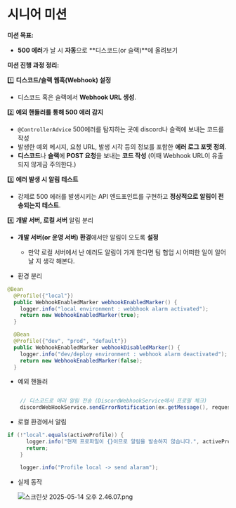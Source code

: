 # 시니어 미션

**미션 목표:**

- **500 에러**가 날 시 **자동**으로 **디스코드(or 슬랙)**에 올려보기

**미션 진행 과정 정리:**

1️⃣ **디스코드/슬랙 웹훅(Webhook) 설정**

- 디스코드 혹은 슬랙에서 **Webhook URL 생성**.

2️⃣ **예외 핸들러를 통해 500 에러 감지**

- `@ControllerAdvice` 500에러를 탐지하는 곳에 discord나 슬랙에 보내는 코드를 작성
- 발생한 예외 메시지, 요청 URL, 발생 시각 등의 정보를 포함한 **에러 로그 포맷 정의**.
- **디스코드**나 **슬랙**에 **POST 요청**을 보내는 **코드 작성** (이때 Webhook URL이 유출되지 않게금 주의한다.)

3️⃣ **에러 발생 시 알림 테스트**

- 강제로 500 에러를 발생시키는 API 엔드포인트를 구현하고 **정상적으로 알림이 전송되는지 테스트**.

4️⃣ **개발 서버, 로컬 서버** 알림 분리

- **개발 서버(or 운영 서버) 환경**에서만 알림이 오도록 **설정**
    - 만약 로컬 서버에서 난 에러도 알림이 가게 한다면 팀 협업 시 어떠한 일이 일어날 지 생각 해본다.

- 환경 분리

```java
@Bean
  @Profile({"local"})
  public WebhookEnabledMarker webhookEnabledMarker() {
    logger.info("local environment : webbhook alarm activated");
    return new WebhookEnabledMarker(true);
  }

  @Bean
  @Profile({"dev", "prod", "default"})
  public WebhookEnabledMarker webhookDisabledMarker() {
    logger.info("dev/deploy environment : webhook alarm deactivated");
    return new WebhookEnabledMarker(false);
  }
```

- 예외 핸들러

```java

    // 디스코드로 에러 알림 전송 (DiscordWebhookService에서 프로필 체크)
    discordWebHookService.sendErrorNotification(ex.getMessage(), requestUrl, stackTrace);
```

- 로컬 환경에서 알림

```java
if (!"local".equals(activeProfile)) {
      logger.info("현재 프로파일이 {}이므로 알림을 발송하지 않습니다.", activeProfile);
      return;
    }

    logger.info("Profile local -> send alaram");
```

- 실제 동작
    
    ![스크린샷 2025-05-14 오후 2.46.07.png](%E1%84%89%E1%85%B5%E1%84%82%E1%85%B5%E1%84%8B%E1%85%A5%20%E1%84%86%E1%85%B5%E1%84%89%E1%85%A7%E1%86%AB%201e5b57f4596b81baa206c28ff053a1e1/%E1%84%89%E1%85%B3%E1%84%8F%E1%85%B3%E1%84%85%E1%85%B5%E1%86%AB%E1%84%89%E1%85%A3%E1%86%BA_2025-05-14_%E1%84%8B%E1%85%A9%E1%84%92%E1%85%AE_2.46.07.png)